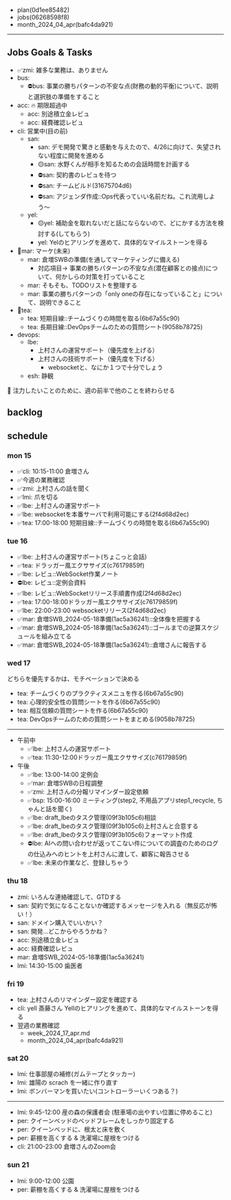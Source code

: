 
- plan(0d1ee85482)
- jobs(06268598f8)
- month_2024_04_apr(bafc4da921)
---

## Jobs Goals & Tasks
- ✅zmi: 雑多な業務は、ありません
- bus:
  - ⛔️bus: 事業の勝ちパターンの不安な点(財務の動的平衡)について、説明と選択肢の準備をすること
- acc: 🔥 期限超過中
  - acc: 別途積立金レビュ
  - acc: 経費確認レビュ
- cli: 営業中(目の前)
  - san:
    - san: デモ開発で驚きと感動を与えたので、4/26に向けて、失望されない程度に開発を進める
    - 🟡san: 水野くんが相手を知るための会話時間を計画する
    - ⛔️san: 契約書のレビュを待つ
    - ⛔️san: チームビルド(31675704d6)
    - ⛔️san: アジェンダ作成::Ops代表っていい名前だね。これ流用しよう〜
  - yel:
    - 🟡yel: 補助金を取れないだと話にならないので、どにかする方法を検討する(してもらう)
    - yel: Yelのヒアリングを進めて、具体的なマイルストーンを得る
- 👑mar: マーケ(未来)
  - mar: 倉増SWBの準備(を通してマーケティングに備える)
    - 対応項目→ 事業の勝ちパターンの不安な点(潜在顧客との接点)について、何かしらの対策を打っていること
  - mar: そもそも、TODOリストを整理する
  - mar: 事業の勝ちパターンの「only oneの存在になっていること」について、説明できること
- 👑tea:
  - tea: 短期目線::チームづくりの時間を取る(6b67a55c90)
  - tea: 長期目線::DevOpsチームのための質問シート(9058b78725)
- devops:
  - lbe:
    - 上村さんの運営サポート（優先度を上げる）
    - 上村さんの技術サポート（優先度を下げる）
      - websocketと、なにか１つで十分でしょう
  - esh: 静観

👑 注力したいことのために、週の前半で他のことを終わらせる

## backlog

## schedule
### mon 15
- ✅cli: 10:15-11:00 倉増さん
- ✅今週の業務確認
- ✅zmi: 上村さんの話を聞く
- ✅lmi: 爪を切る
- ✅lbe: 上村さんの運営サポート
- ✅lbe: websocketを本番サーバで利用可能にする(2f4d68d2ec)
- ✅tea: 17:00-18:00  短期目線::チームづくりの時間を取る(6b67a55c90)

### tue 16
- ✅lbe: 上村さんの運営サポート(ちょこっと会話)
- ✅tea: ドラッガー風エクササイズ(c76179859f)
- ✅lbe: レビュ::WebSocket作業ノート
- ⛔️lbe: レビュ::定例会資料
- ✅lbe: レビュ::WebSocketリリース手順書作成(2f4d68d2ec)
- ✅tea: 17:00-18:00ドラッガー風エクササイズ(c76179859f)
- ✅lbe: 22:00-23:00 websocketリリース(2f4d68d2ec)
- ✅mar: 倉増SWB_2024-05-18準備(1ac5a36241)::全体像を把握する
- ✅mar: 倉増SWB_2024-05-18準備(1ac5a36241)::ゴールまでの逆算スケジュールを組み立てる
- ✅mar: 倉増SWB_2024-05-18準備(1ac5a36241)::倉増さんに報告する

### wed 17
どちらを優先するかは、モチベーションで決める
- tea: チームづくりのプラクティスメニュを作る(6b67a55c90)
- tea: 心理的安全性の質問シートを作る(6b67a55c90)
- tea: 相互信頼の質問シートを作る(6b67a55c90)
- tea: DevOpsチームのための質問シートをまとめる(9058b78725)
---
- 午前中
  - ✅lbe: 上村さんの運営サポート
  - ✅tea: 11:30-12:00ドラッガー風エクササイズ(c76179859f)
- 午後
  - ✅lbe: 13:00-14:00 定例会
  - ✅mar: 倉増SWBの日程調整
  - ✅zmi: 上村さんの分報リマインダー設定依頼
  - ✅bsp: 15:00-16:00 ミーティング(step2, 不用品アプリstep1_recycle, ちゃんと話を聞く)
  - ✅lbe: draft_lbeのタスク管理(09f3b105c6)相談
  - ✅lbe: draft_lbeのタスク管理(09f3b105c6)上村さんと合意する
  - ✅lbe: draft_lbeのタスク管理(09f3b105c6)フォーマット作成
  - ⛔️lbe: AIへの問い合わせが返ってこない件についての調査のためのログの仕込みへのヒントを上村さんに渡して、顧客に報告させる
  - ✅lbe: 未来の作業など、登録しちゃう

### thu 18
- zmi: いろんな連絡確認して、GTDする
- san: 契約で気になることないか確認するメッセージを入れる（無反応が怖い！）
- san: ドメイン購入でいいかい？
- san: 開発...どこからやろうかね？
- acc: 別途積立金レビュ
- acc: 経費確認レビュ
- mar: 倉増SWB_2024-05-18準備(1ac5a36241)
- lmi: 14:30-15:00 歯医者

### fri 19
- tea: 上村さんのリマインダー設定を確認する
- cli: yell 斎藤さん Yellのヒアリングを進めて、具体的なマイルストーンを得る
- 翌週の業務確認
  - week_2024_17_apr.md
  - month_2024_04_apr(bafc4da921)

### sat 20
- lmi: 仕事部屋の補修(ガムテープとタッカー)
- lmi: 雄陽の scrach を一緒に作り直す
- lmi: ボンバーマンを買いたい(コントローラーいくつある？)
---
- lmi: 9:45-12:00 産の森の保護者会 (駐車場の出やすい位置に停めること)
- per: クイーンベッドのベッドフレームをしっかり固定する
- per: クイーンベッドに、根太と床を敷く
- per: 薪棚を高くする & 洗濯場に屋根をつける
- cli: 21:00-23:00 倉増さんのZoom会

### sun 21
- lmi: 9:00-12:00 公園
- per: 薪棚を高くする & 洗濯場に屋根をつける





